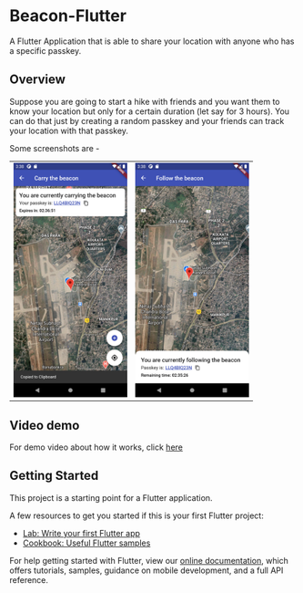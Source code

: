 # Beacon-Flutter

A Flutter Application that is able to share your location with anyone who has a specific passkey.

## Overview

Suppose you are going to start a hike with friends and you want them to know your location but only for a certain duration (let say for 3 hours). You can do that just by creating a random passkey and your friends can track your location with that passkey.

Some screenshots are -

<div style="text-align: center"><table><tr>
<td style="text-align: center">
<img src="screenshots/ss_one.png" width="200" />
</td>
<td style="text-align: center">
<img src="screenshots/ss_two.png" width="200"/>
</td>
</tr></table>
</div>

## Video demo

For demo video about how it works, click [here](https://drive.google.com/file/d/1J6u-EiEpsJRB1IzBJZgW7TO5RWWPPUAU/view?usp=sharing)

## Getting Started

This project is a starting point for a Flutter application.

A few resources to get you started if this is your first Flutter project:

- [Lab: Write your first Flutter app](https://flutter.dev/docs/get-started/codelab)
- [Cookbook: Useful Flutter samples](https://flutter.dev/docs/cookbook)

For help getting started with Flutter, view our
[online documentation](https://flutter.dev/docs), which offers tutorials,
samples, guidance on mobile development, and a full API reference.
